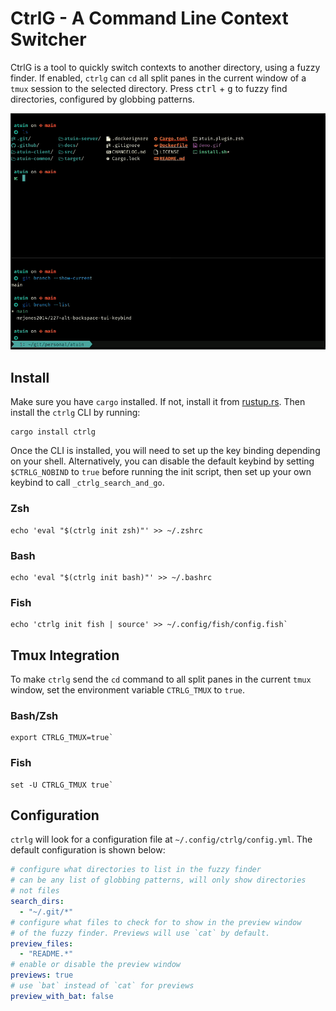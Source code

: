 # CtrlG - A Command Line Context Switcher

CtrlG is a tool to quickly switch contexts to another directory, using a fuzzy finder.
If enabled, `ctrlg` can `cd` all split panes in the current window of a `tmux` session
to the selected directory. Press <kbd>ctrl</kbd> + <kbd>g</kbd> to fuzzy find directories,
configured by globbing patterns.

![demo](https://github.com/mrjones2014/ctrlg/raw/master/demo.gif)

## Install

Make sure you have `cargo` installed. If not, install it from [rustup.rs](https://rustup.rs).
Then install the `ctrlg` CLI by running:

```
cargo install ctrlg
```

Once the CLI is installed, you will need to set up the key binding depending on your shell.
Alternatively, you can disable the default keybind by setting `$CTRLG_NOBIND` to `true`
before running the init script, then set up your own keybind to call `_ctrlg_search_and_go`.

### Zsh

```
echo 'eval "$(ctrlg init zsh)"' >> ~/.zshrc
``````

### Bash

```
echo 'eval "$(ctrlg init bash)"' >> ~/.bashrc
```

### Fish

```
echo 'ctrlg init fish | source' >> ~/.config/fish/config.fish`
```

## Tmux Integration

To make `ctrlg` send the `cd` command to all split panes in the current `tmux`
window, set the environment variable `CTRLG_TMUX` to `true`.

### Bash/Zsh

```
export CTRLG_TMUX=true`
```

### Fish

```
set -U CTRLG_TMUX true`
```

## Configuration

`ctrlg` will look for a configuration file at `~/.config/ctrlg/config.yml`. The default
configuration is shown below:

```yaml
# configure what directories to list in the fuzzy finder
# can be any list of globbing patterns, will only show directories
# not files
search_dirs:
  - "~/.git/*"
# configure what files to check for to show in the preview window
# of the fuzzy finder. Previews will use `cat` by default.
preview_files:
  - "README.*"
# enable or disable the preview window
previews: true
# use `bat` instead of `cat` for previews
preview_with_bat: false
```

